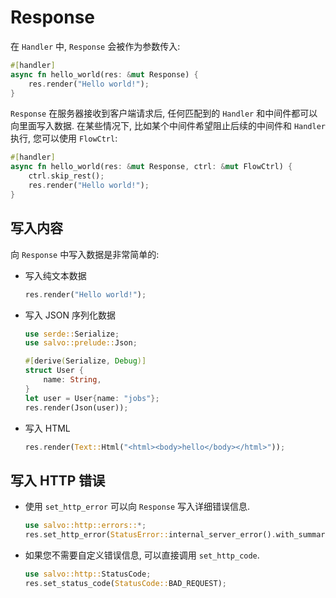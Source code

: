 # Response

在 ```Handler``` 中, ```Response``` 会被作为参数传入:

```rust
#[handler]
async fn hello_world(res: &mut Response) {
    res.render("Hello world!");
}
```

```Response``` 在服务器接收到客户端请求后, 任何匹配到的 ```Handler``` 和中间件都可以向里面写入数据. 在某些情况下, 比如某个中间件希望阻止后续的中间件和 ```Handler``` 执行, 您可以使用 ```FlowCtrl```:

```rust
#[handler]
async fn hello_world(res: &mut Response, ctrl: &mut FlowCtrl) {
    ctrl.skip_rest();
    res.render("Hello world!");
}
```

## 写入内容

向 ```Response``` 中写入数据是非常简单的:

- 写入纯文本数据

    ```rust
    res.render("Hello world!");
    ``` 

- 写入 JSON 序列化数据
    
    ```rust
    use serde::Serialize;
    use salvo::prelude::Json;

    #[derive(Serialize, Debug)]
    struct User {
        name: String,
    }
    let user = User{name: "jobs"};
    res.render(Json(user));
    ```

- 写入 HTML
    
    ```rust
    res.render(Text::Html("<html><body>hello</body></html>"));
    ```

## 写入 HTTP 错误


- 使用 ```set_http_error``` 可以向 ```Response``` 写入详细错误信息.

    ```rust
    use salvo::http::errors::*;
    res.set_http_error(StatusError::internal_server_error().with_summary("error when serialize object to json"))
    ```

- 如果您不需要自定义错误信息, 可以直接调用 ```set_http_code```.

    ```rust
    use salvo::http::StatusCode;
    res.set_status_code(StatusCode::BAD_REQUEST);
    ```